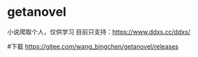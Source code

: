 # getanovel
小说爬取个人，仅供学习
目前只支持：https://www.ddxs.cc/ddxs/

#下载
https://gitee.com/wang_bingchen/getanovel/releases

